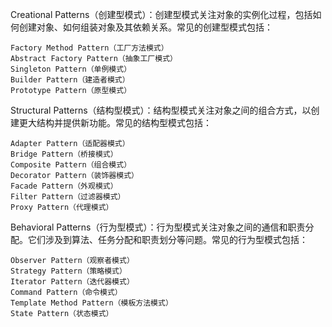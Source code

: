 ﻿Creational Patterns（创建型模式）：创建型模式关注对象的实例化过程，包括如何创建对象、如何组装对象及其依赖关系。常见的创建型模式包括：

    Factory Method Pattern（工厂方法模式）
    Abstract Factory Pattern（抽象工厂模式）
    Singleton Pattern（单例模式）
    Builder Pattern（建造者模式）
    Prototype Pattern（原型模式）


Structural Patterns（结构型模式）：结构型模式关注对象之间的组合方式，以创建更大结构并提供新功能。常见的结构型模式包括：

    Adapter Pattern（适配器模式）
    Bridge Pattern（桥接模式）
    Composite Pattern（组合模式）
    Decorator Pattern（装饰器模式）
    Facade Pattern（外观模式）
    Filter Pattern（过滤器模式）
    Proxy Pattern（代理模式）


Behavioral Patterns（行为型模式）：行为型模式关注对象之间的通信和职责分配。它们涉及到算法、任务分配和职责划分等问题。常见的行为型模式包括：

    Observer Pattern（观察者模式）
    Strategy Pattern（策略模式）
    Iterator Pattern（迭代器模式）
    Command Pattern（命令模式）
    Template Method Pattern（模板方法模式）
    State Pattern（状态模式）